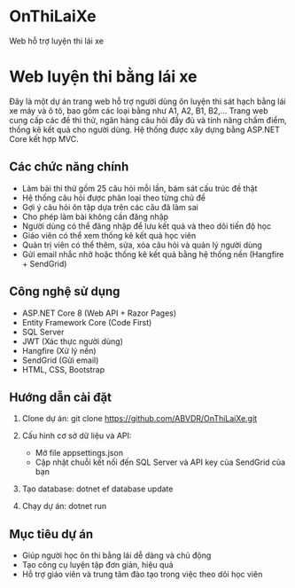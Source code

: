 # OnThiLaiXe
Web hỗ trợ luyện thi lái xe 
# Web luyện thi bằng lái xe
Đây là một dự án trang web hỗ trợ người dùng ôn luyện thi sát hạch bằng lái xe máy và ô tô, bao gồm các loại bằng như A1, A2, B1, B2,...
Trang web cung cấp các đề thi thử, ngân hàng câu hỏi đầy đủ và tính năng chấm điểm, thống kê kết quả cho người dùng. Hệ thống được xây dựng bằng ASP.NET Core  kết hợp MVC.

## Các chức năng chính

- Làm bài thi thử gồm 25 câu hỏi mỗi lần, bám sát cấu trúc đề thật
- Hệ thống câu hỏi được phân loại theo từng chủ đề
- Gợi ý câu hỏi ôn tập dựa trên các câu đã làm sai
- Cho phép làm bài không cần đăng nhập
- Người dùng có thể đăng nhập để lưu kết quả và theo dõi tiến độ học
- Giáo viên có thể xem thống kê kết quả học viên
- Quản trị viên có thể thêm, sửa, xóa câu hỏi và quản lý người dùng
- Gửi email nhắc nhở hoặc thống kê kết quả bằng hệ thống nền (Hangfire + SendGrid)

## Công nghệ sử dụng

- ASP.NET Core 8 (Web API + Razor Pages)
- Entity Framework Core (Code First)
- SQL Server
- JWT (Xác thực người dùng)
- Hangfire (Xử lý nền)
- SendGrid (Gửi email)
- HTML, CSS, Bootstrap 

## Hướng dẫn cài đặt
1. Clone dự án:
   git clone https://github.com/ABVDR/OnThiLaiXe.git

2. Cấu hình cơ sở dữ liệu và API:
   - Mở file appsettings.json
   - Cập nhật chuỗi kết nối đến SQL Server và API key của SendGrid của bạn
3. Tạo database:
   dotnet ef database update

4. Chạy dự án:
   dotnet run

## Mục tiêu dự án
- Giúp người học ôn thi bằng lái dễ dàng và chủ động
- Tạo công cụ luyện tập đơn giản, hiệu quả
- Hỗ trợ giáo viên và trung tâm đào tạo trong việc theo dõi học viên


